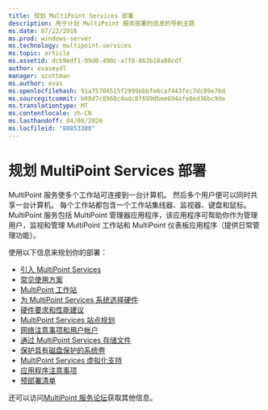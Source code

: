 ```yaml
---
title: 规划 MultiPoint Services 部署
description: 用于计划 MultiPoint 服务部署的信息的导航主题
ms.date: 07/22/2016
ms.prod: windows-server
ms.technology: multipoint-services
ms.topic: article
ms.assetid: dcb9edf1-99d0-490c-a7f8-863b18a80cdf
author: evaseydl
manager: scottman
ms.author: evas
ms.openlocfilehash: 91a75704515f2999bbbfe6caf443fec7dc09e76d
ms.sourcegitcommit: b00d7c8968c4adc8f699dbee694afe6ed36bc9de
ms.translationtype: MT
ms.contentlocale: zh-CN
ms.lasthandoff: 04/08/2020
ms.locfileid: "80853380"
---
```

# <a name="planning-a-multipoint-services-deployment"></a>规划 MultiPoint Services 部署
MultiPoint 服务使多个工作站可连接到一台计算机。 然后多个用户便可以同时共享一台计算机。 每个工作站都包含一个工作站集线器、监视器、键盘和鼠标。 MultiPoint 服务包括 MultiPoint 管理器应用程序，该应用程序可帮助你作为管理用户，监视和管理 MultiPoint 工作站和 MultiPoint 仪表板应用程序（提供日常管理功能）。   

使用以下信息来规划你的部署：
  
-   [引入 MultiPoint Services](Introducing-MultiPoint-services.md)   
-   [常见使用方案](Common-MultiPoint-services-Usage-Scenarios.md)  
-   [MultiPoint 工作站](MultiPoint-services-Stations.md)  
-   [为 MultiPoint Services 系统选择硬件](Selecting-Hardware-for-Your-MultiPoint-services-System.md)  
-   [硬件要求和性能建议](Hardware-Requirements-and-Performance-Recommendations.md)   
-   [MultiPoint Services 站点规划](MultiPoint-services-Site-Planning.md)  
-   [网络注意事项和用户帐户](Network-Considerations-and-User-Accounts.md)  
-   [通过 MultiPoint Services 存储文件](Storing-Files-with-MultiPoint-services.md)  
-   [保护具有磁盘保护的系统卷](Protecting-the-System-Volume-with-Disk-Protection.md)
-   [MultiPoint Services 虚拟化支持](MultiPoint-services-Virtualization-Support.md)  
-   [应用程序注意事项](Application-Considerations.md)  
-   [预部署清单](Predeployment-Checklist.md)  
  
还可以访问[MultiPoint 服务论坛](https://social.technet.microsoft.com/Forums/windowsserver/home?forum=windowsmultipointserver&filter=alltypes&sort=lastpostdesc)获取其他信息。